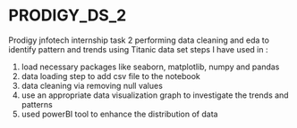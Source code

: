 # PRODIGY_DS_2
Prodigy jnfotech internship task 2 performing data cleaning and eda to identify pattern and trends using Titanic data set
steps I have used in : 
1) load necessary packages like seaborn, matplotlib, numpy and pandas
2) data loading step to add csv file to the notebook
3) data cleaning via removing null values
4) use an appropriate data visualization graph to investigate the trends and patterns
5) used powerBI tool to enhance the distribution of data 
